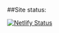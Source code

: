 ##Site status:

[![Netlify Status](https://api.netlify.com/api/v1/badges/9c42c52f-b402-42f1-a2aa-5f8a4d3370c6/deploy-status)](https://app.netlify.com/sites/atelierternaarte/deploys)
